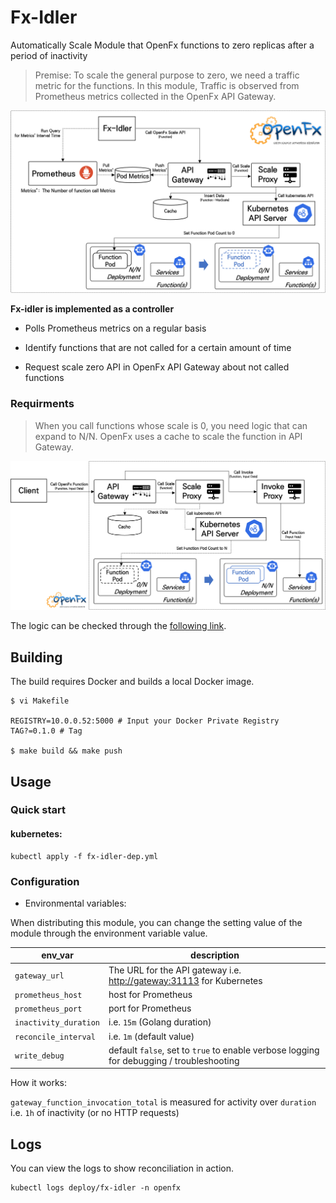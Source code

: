 # Fx-Idler

Automatically Scale Module that OpenFx functions to zero replicas after a period of inactivity

> Premise:  To scale the general purpose to zero, we need a traffic metric for the functions. In this module, Traffic is observed from Prometheus metrics collected in the OpenFx API Gateway.



![arc](./image/arc.png)

**Fx-idler is implemented as a controller**

* Polls Prometheus metrics on a regular basis 
* Identify functions that are not called for a certain amount of time

* Request scale zero API in OpenFx API Gateway about not called functions



### Requirments

> When you call functions whose scale is 0, you need logic that can expand to N/N. OpenFx uses a cache to scale the function in API Gateway.

![arc](./image/arc2.png)

The logic can be checked through the [following link](https://github.com/keti-openfx/openfx/blob/3f54111f472b8d3936008ef432a8a3ba6cd11c5c/server.go#L69).





## Building

The build requires Docker and builds a local Docker image.

```
$ vi Makefile 

REGISTRY=10.0.0.52:5000 # Input your Docker Private Registry 
TAG?=0.1.0 # Tag 

$ make build && make push 
```



## Usage

### Quick start

#### kubernetes:

```
kubectl apply -f fx-idler-dep.yml
```



### Configuration

- Environmental variables:

When distributing this module, you can change the setting value of the module through the environment variable value.

| env_var               | description                                                  |
| --------------------- | ------------------------------------------------------------ |
| `gateway_url`         | The URL for the API gateway i.e. [http://gateway:31113](http://gateway:31113/) for Kubernetes |
| `prometheus_host`     | host for Prometheus                                          |
| `prometheus_port`     | port for Prometheus                                          |
| `inactivity_duration` | i.e. `15m` (Golang duration)                                 |
| `reconcile_interval`  | i.e. `1m` (default value)                                    |
| `write_debug`         | default `false`, set to `true` to enable verbose logging for debugging / troubleshooting |

How it works:

`gateway_function_invocation_total` is measured for activity over `duration` i.e. `1h` of inactivity (or no HTTP requests)



## Logs

You can view the logs to show reconciliation in action.

```
kubectl logs deploy/fx-idler -n openfx
```
